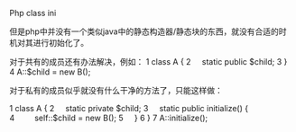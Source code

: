Php class ini



但是php中并没有一个类似java中的静态构造器/静态块的东西，就没有合适的时机对其进行初始化了。

对于共有的成员还有办法解决，例如：
1 class A {
2     static public $child;
3 }
4 A::$child = new B();

对于私有的成员似乎就没有什么干净的方法了，只能这样做：

1 class A {
2     static private $child;
3     static public initialize() {
4         self::$child = new B();
5     }
6 }
7 A::initialize();

